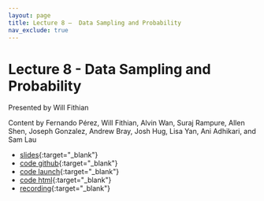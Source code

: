 ```yaml
---
layout: page
title: Lecture 8 –  Data Sampling and Probability
nav_exclude: true
---
```


# Lecture 8 -  Data Sampling and Probability

Presented by Will Fithian

Content by Fernando Pérez, Will Fithian, Alvin Wan, Suraj Rampure, Allen Shen, Joseph Gonzalez, Andrew Bray, Josh Hug, Lisa Yan, Ani Adhikari, and Sam Lau
- [slides](https://docs.google.com/presentation/d/1osVKthRO0RzgmH-o9DfCIWaAox8EWOhXpEYxea1wzic/edit?usp=sharing){:target="_blank"}
- [code github](https://github.com/DS-100/fa22/tree/main/lec/lec08){:target="_blank"}
- [code launch](https://data100.datahub.berkeley.edu/hub/user-redirect/git-pull?repo=https%3A%2F%2Fgithub.com%2FDS-100%2Ffa22&branch=main&urlpath=lab%2Ftree%2Ffa22%2Flec%2Flec08%2Flec08.ipynb){:target="_blank"}
- [code html](../../resources/assets/lectures/lec08/lec08.html){:target="_blank"}
- [recording](https://bcourses.berkeley.edu/courses/1518286/external_tools/78985){:target="_blank"}
